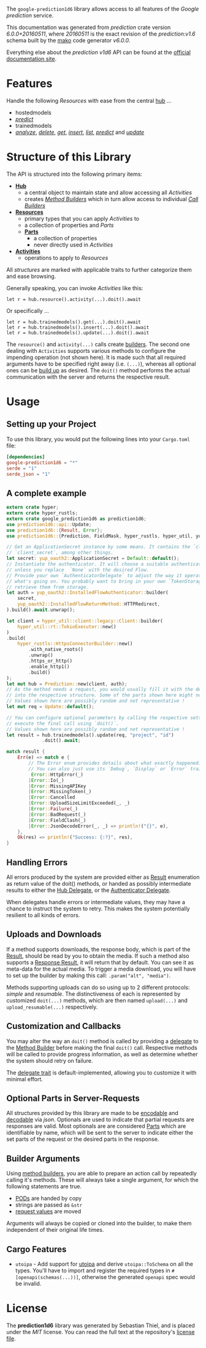 <!---
DO NOT EDIT !
This file was generated automatically from 'src/generator/templates/api/README.md.mako'
DO NOT EDIT !
-->
The `google-prediction1d6` library allows access to all features of the *Google prediction* service.

This documentation was generated from *prediction* crate version *6.0.0+20160511*, where *20160511* is the exact revision of the *prediction:v1.6* schema built by the [mako](http://www.makotemplates.org/) code generator *v6.0.0*.

Everything else about the *prediction* *v1d6* API can be found at the
[official documentation site](https://developers.google.com/prediction/docs/developer-guide).
# Features

Handle the following *Resources* with ease from the central [hub](https://docs.rs/google-prediction1d6/6.0.0+20160511/google_prediction1d6/Prediction) ...

* hostedmodels
 * [*predict*](https://docs.rs/google-prediction1d6/6.0.0+20160511/google_prediction1d6/api::HostedmodelPredictCall)
* trainedmodels
 * [*analyze*](https://docs.rs/google-prediction1d6/6.0.0+20160511/google_prediction1d6/api::TrainedmodelAnalyzeCall), [*delete*](https://docs.rs/google-prediction1d6/6.0.0+20160511/google_prediction1d6/api::TrainedmodelDeleteCall), [*get*](https://docs.rs/google-prediction1d6/6.0.0+20160511/google_prediction1d6/api::TrainedmodelGetCall), [*insert*](https://docs.rs/google-prediction1d6/6.0.0+20160511/google_prediction1d6/api::TrainedmodelInsertCall), [*list*](https://docs.rs/google-prediction1d6/6.0.0+20160511/google_prediction1d6/api::TrainedmodelListCall), [*predict*](https://docs.rs/google-prediction1d6/6.0.0+20160511/google_prediction1d6/api::TrainedmodelPredictCall) and [*update*](https://docs.rs/google-prediction1d6/6.0.0+20160511/google_prediction1d6/api::TrainedmodelUpdateCall)




# Structure of this Library

The API is structured into the following primary items:

* **[Hub](https://docs.rs/google-prediction1d6/6.0.0+20160511/google_prediction1d6/Prediction)**
    * a central object to maintain state and allow accessing all *Activities*
    * creates [*Method Builders*](https://docs.rs/google-prediction1d6/6.0.0+20160511/google_prediction1d6/common::MethodsBuilder) which in turn
      allow access to individual [*Call Builders*](https://docs.rs/google-prediction1d6/6.0.0+20160511/google_prediction1d6/common::CallBuilder)
* **[Resources](https://docs.rs/google-prediction1d6/6.0.0+20160511/google_prediction1d6/common::Resource)**
    * primary types that you can apply *Activities* to
    * a collection of properties and *Parts*
    * **[Parts](https://docs.rs/google-prediction1d6/6.0.0+20160511/google_prediction1d6/common::Part)**
        * a collection of properties
        * never directly used in *Activities*
* **[Activities](https://docs.rs/google-prediction1d6/6.0.0+20160511/google_prediction1d6/common::CallBuilder)**
    * operations to apply to *Resources*

All *structures* are marked with applicable traits to further categorize them and ease browsing.

Generally speaking, you can invoke *Activities* like this:

```Rust,ignore
let r = hub.resource().activity(...).doit().await
```

Or specifically ...

```ignore
let r = hub.trainedmodels().get(...).doit().await
let r = hub.trainedmodels().insert(...).doit().await
let r = hub.trainedmodels().update(...).doit().await
```

The `resource()` and `activity(...)` calls create [builders][builder-pattern]. The second one dealing with `Activities`
supports various methods to configure the impending operation (not shown here). It is made such that all required arguments have to be
specified right away (i.e. `(...)`), whereas all optional ones can be [build up][builder-pattern] as desired.
The `doit()` method performs the actual communication with the server and returns the respective result.

# Usage

## Setting up your Project

To use this library, you would put the following lines into your `Cargo.toml` file:

```toml
[dependencies]
google-prediction1d6 = "*"
serde = "1"
serde_json = "1"
```

## A complete example

```Rust
extern crate hyper;
extern crate hyper_rustls;
extern crate google_prediction1d6 as prediction1d6;
use prediction1d6::api::Update;
use prediction1d6::{Result, Error};
use prediction1d6::{Prediction, FieldMask, hyper_rustls, hyper_util, yup_oauth2};

// Get an ApplicationSecret instance by some means. It contains the `client_id` and
// `client_secret`, among other things.
let secret: yup_oauth2::ApplicationSecret = Default::default();
// Instantiate the authenticator. It will choose a suitable authentication flow for you,
// unless you replace  `None` with the desired Flow.
// Provide your own `AuthenticatorDelegate` to adjust the way it operates and get feedback about
// what's going on. You probably want to bring in your own `TokenStorage` to persist tokens and
// retrieve them from storage.
let auth = yup_oauth2::InstalledFlowAuthenticator::builder(
    secret,
    yup_oauth2::InstalledFlowReturnMethod::HTTPRedirect,
).build().await.unwrap();

let client = hyper_util::client::legacy::Client::builder(
    hyper_util::rt::TokioExecutor::new()
)
.build(
    hyper_rustls::HttpsConnectorBuilder::new()
        .with_native_roots()
        .unwrap()
        .https_or_http()
        .enable_http1()
        .build()
);
let mut hub = Prediction::new(client, auth);
// As the method needs a request, you would usually fill it with the desired information
// into the respective structure. Some of the parts shown here might not be applicable !
// Values shown here are possibly random and not representative !
let mut req = Update::default();

// You can configure optional parameters by calling the respective setters at will, and
// execute the final call using `doit()`.
// Values shown here are possibly random and not representative !
let result = hub.trainedmodels().update(req, "project", "id")
             .doit().await;

match result {
    Err(e) => match e {
        // The Error enum provides details about what exactly happened.
        // You can also just use its `Debug`, `Display` or `Error` traits
         Error::HttpError(_)
        |Error::Io(_)
        |Error::MissingAPIKey
        |Error::MissingToken(_)
        |Error::Cancelled
        |Error::UploadSizeLimitExceeded(_, _)
        |Error::Failure(_)
        |Error::BadRequest(_)
        |Error::FieldClash(_)
        |Error::JsonDecodeError(_, _) => println!("{}", e),
    },
    Ok(res) => println!("Success: {:?}", res),
}

```
## Handling Errors

All errors produced by the system are provided either as [Result](https://docs.rs/google-prediction1d6/6.0.0+20160511/google_prediction1d6/common::Result) enumeration as return value of
the doit() methods, or handed as possibly intermediate results to either the
[Hub Delegate](https://docs.rs/google-prediction1d6/6.0.0+20160511/google_prediction1d6/common::Delegate), or the [Authenticator Delegate](https://docs.rs/yup-oauth2/*/yup_oauth2/trait.AuthenticatorDelegate.html).

When delegates handle errors or intermediate values, they may have a chance to instruct the system to retry. This
makes the system potentially resilient to all kinds of errors.

## Uploads and Downloads
If a method supports downloads, the response body, which is part of the [Result](https://docs.rs/google-prediction1d6/6.0.0+20160511/google_prediction1d6/common::Result), should be
read by you to obtain the media.
If such a method also supports a [Response Result](https://docs.rs/google-prediction1d6/6.0.0+20160511/google_prediction1d6/common::ResponseResult), it will return that by default.
You can see it as meta-data for the actual media. To trigger a media download, you will have to set up the builder by making
this call: `.param("alt", "media")`.

Methods supporting uploads can do so using up to 2 different protocols:
*simple* and *resumable*. The distinctiveness of each is represented by customized
`doit(...)` methods, which are then named `upload(...)` and `upload_resumable(...)` respectively.

## Customization and Callbacks

You may alter the way an `doit()` method is called by providing a [delegate](https://docs.rs/google-prediction1d6/6.0.0+20160511/google_prediction1d6/common::Delegate) to the
[Method Builder](https://docs.rs/google-prediction1d6/6.0.0+20160511/google_prediction1d6/common::CallBuilder) before making the final `doit()` call.
Respective methods will be called to provide progress information, as well as determine whether the system should
retry on failure.

The [delegate trait](https://docs.rs/google-prediction1d6/6.0.0+20160511/google_prediction1d6/common::Delegate) is default-implemented, allowing you to customize it with minimal effort.

## Optional Parts in Server-Requests

All structures provided by this library are made to be [encodable](https://docs.rs/google-prediction1d6/6.0.0+20160511/google_prediction1d6/common::RequestValue) and
[decodable](https://docs.rs/google-prediction1d6/6.0.0+20160511/google_prediction1d6/common::ResponseResult) via *json*. Optionals are used to indicate that partial requests are responses
are valid.
Most optionals are are considered [Parts](https://docs.rs/google-prediction1d6/6.0.0+20160511/google_prediction1d6/common::Part) which are identifiable by name, which will be sent to
the server to indicate either the set parts of the request or the desired parts in the response.

## Builder Arguments

Using [method builders](https://docs.rs/google-prediction1d6/6.0.0+20160511/google_prediction1d6/common::CallBuilder), you are able to prepare an action call by repeatedly calling it's methods.
These will always take a single argument, for which the following statements are true.

* [PODs][wiki-pod] are handed by copy
* strings are passed as `&str`
* [request values](https://docs.rs/google-prediction1d6/6.0.0+20160511/google_prediction1d6/common::RequestValue) are moved

Arguments will always be copied or cloned into the builder, to make them independent of their original life times.

[wiki-pod]: http://en.wikipedia.org/wiki/Plain_old_data_structure
[builder-pattern]: http://en.wikipedia.org/wiki/Builder_pattern
[google-go-api]: https://github.com/google/google-api-go-client

## Cargo Features

* `utoipa` - Add support for [utoipa](https://crates.io/crates/utoipa) and derive `utoipa::ToSchema` on all
the types. You'll have to import and register the required types in `#[openapi(schemas(...))]`, otherwise the
generated `openapi` spec would be invalid.


# License
The **prediction1d6** library was generated by Sebastian Thiel, and is placed
under the *MIT* license.
You can read the full text at the repository's [license file][repo-license].

[repo-license]: https://github.com/Byron/google-apis-rsblob/main/LICENSE.md

